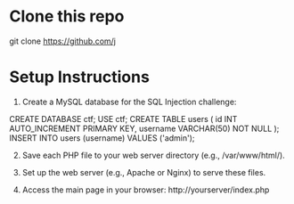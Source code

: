 # Clone this repo
git clone https://github.com/j

# Setup Instructions
1. Create a MySQL database for the SQL Injection challenge:

CREATE DATABASE ctf;
USE ctf;
CREATE TABLE users (
    id INT AUTO_INCREMENT PRIMARY KEY,
    username VARCHAR(50) NOT NULL
);
INSERT INTO users (username) VALUES ('admin');

2. Save each PHP file to your web server directory (e.g., /var/www/html/).

3. Set up the web server (e.g., Apache or Nginx) to serve these files.

4. Access the main page in your browser: http://yourserver/index.php
